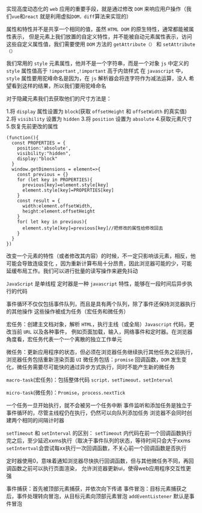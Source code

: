 实现高度动态化的 `web` 应用的重要手段，就是通过修改 `DOM` 来响应用户操作（我们`vue`和`react` 就是利用虚拟`DOM，diff`算法来实现的）

属性和特性并不是共享一个相同的值，虽然 `HTML DOM` 的原生特性，通常都能被属性表示，
但是元素上我们放置的自定义特性，并不能被自动元素属性表示，访问这些自定义属性值，我们需要使用
`DOM` 方法的 `getAttribute（）` 和 `setAttribute（）`

我们常用的 `style` 元素属性，他并不是一个字符串，而是一个对象
`js` 中定义的 `style` 属性值高于 `!important` ,`!important` 高于内敛样式
在 `javascript` 中，`style` 属性要用驼峰命名是因为，在 `js` 解析器会将连字符作为减法运算，没人
希望看到这样的结果，所以我们要用驼峰命名

对于隐藏元素我们去获取他们的尺寸方法是：

1.将 `display` 属性设置为 `block`(获取 `offsetHeight` 和 `offsetWidth` 的真实值)                   
2.将 `visibility` 设置为 `hidden`
3.将 `position` 设置为 `absolute`
4.获取元素尺寸
5.恢复先前更改的属性

```
(function(){
  const PROPERTIES = {
    position:'absolute',
    visibility:"hidden",
    display:"block"
  }
  window.getDimensions = element=>{
    const previous = {}
    for (let key in PROPERTIES){
      previous[key]=element.style[key]
      element.style[key]=PROPERTIES[key]
    }
    const result = {
      width:element.offsetWidth,
      height:element.offsetHeight
    }
    for( let key in previous){
      element.style[key]=previous[key]//把修改的属性给修改回去
    }
  }
})
```
改变一个元素的特性（或者修改其内容）的时候，不一定只影响该元素，相反，他可能会导致连级变化
，因为重新计算布局十分昂贵，因此浏览器可能的少，可能延缓布局工作。我们可以进行批量的读写操作来避免抖动


`JavaScript` 是单线程
定时器是一种 `javascript` 特性，能够在一段时间后异步执行的代码

事件循环不仅仅包括事件队列，而且是具有两个队列，除了事件还保持浏览器执行的其他操作
这些操作被成为任务（宏任务和微任务）

宏任务：创建主文档对象，解析 `HTML`，执行主线（或全局）`Javascript` 代码，更改当前 `URL` 以及各种事件，
例如页面加载，输入，网络事件和定时器。在浏览器角度看，宏任务代表一个一个离散的独立工作单元

微任务：更新应用程序的状态，但必须在浏览器任务继续执行其他任务之前执行，浏览器任务包括重新渲染页面 `UI`
微任务包括：`promise` 回调函数，`DOM` 发生变化，微任务需要尽可能快的通过异步方式执行，同时不能产生新的微任务

`macro-task`(宏任务)：包括整体代码 `script，setTimeout，setInterval`

`micro-task`(微任务)：`Promise`，`process.nextTick`

一个任务一旦开始执行，就不会被另一个任务中断
事件监听和添加任务是独立于事件循环的，尽管主线程仍在执行，仍然可以向队列添加任务
浏览器不会同时创建两个相同的间隔计时器

`setTimeout` 和 `setInterval` 的区别：
`setTimeout` 内代码在前一个回调函数执行完之后，至少延迟xxms执行（取决于事件队列的状态，等待时间只会大于xxms
`setIntertval`会尝试每xx执行一次回调函数，不关心前一个回调函数是否执行

定时器使用0，意味着通知浏览器尽快执行回调函数，但与其他微任务不同，再回调函数之前可以执行页面渲染，
允许浏览器更新ui，使得web应用程序交互性更强

事件捕获：首先被顶部元素捕获，并依次向下传递
事件冒泡：目标元素捕获之后，事件处理转向冒泡，从目标元素向顶部元素冒泡
`addEventListener` 默认是事件冒泡
